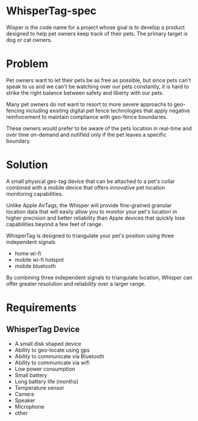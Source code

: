 # WhisperTag-spec
Wisper is the code name for a project whose goal is to develop a product designed to help pet owners keep track of their pets. The primary target is dog or cat owners.

# Problem 
Pet owners want to let their pets be as free as possible, but since pets can't speak to us and we can't be watching over our pets constantly, it is hard to strike the right balance between safety and liberty with our pets.

Many pet owners do not want to resort to more severe approachs to geo-fencing including existing digital pet fence technologies that apply negative reinforcement to maintain compliance with geo-fence boundaries. 

These owners would prefer to be aware of the pets location in real-time and over time on-demand and notified only if the pet leaves a specific boundary.

# Solution

A small physical geo-tag device that can be attached to a pet's collar combined with a mobile device that offers innovative pet location monitoring capabilities. 

Unlike Apple AirTags, the Whisper will provide fine-grained granular location data that will easily allow you to monitor your pet's location in higher precision and better reliability than Apple devices that quickly lose capabilities beyond a few feet of range. 

WhisperTag is designed to triangulate your pet's position using three independent signals
* home wi-fi
* mobile wi-fi hotspot
* mobile bluetooth

By combining three independent signals to triangulate location, Whisper can offer greater resolution and reliability over a larger range.

# Requirements

## WhisperTag Device

* A small disk shaped device
* Ability to geo-locate using gps
* Ability to communicate via Bluetooth
* Ability to communicate via wifi
* Low power consumption
* Small battery
* Long battery life (months)
* Temperature sensor
* Camera
* Speaker
* Microphone
* other
